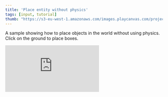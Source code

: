 ```yaml
---
title: 'Place entity without physics'
tags: [input, tutorial]
thumb: "https://s3-eu-west-1.amazonaws.com/images.playcanvas.com/projects/12/437894/2D9F7B-image-75.jpg"
---
```


A sample showing how to place objects in the world without using physics. Click on the ground to place boxes.

<div className="iframe-container">
    <iframe loading="lazy" src="https://playcanv.as/p/Z2ieIwf8/" title="Place entity without physics" webkitallowfullscreen="true" mozallowfullscreen="true" allow="autoplay" allowfullscreen="true" allowvr="" scrolling="no" frameborder="0" />
</div>
